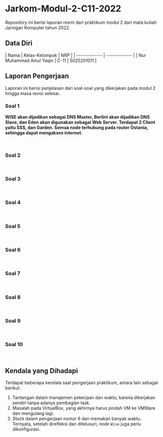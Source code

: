 # **Jarkom-Modul-2-C11-2022**

*Repository* ini berisi laporan resmi dari praktikum modul 2 dari mata kuliah Jaringan Komputer tahun 2022.


## **Data Diri**
| Nama | Kelas-Kelompok | NRP |
| ------------- | ------------- |
| Nur Muhammad Ainul Yaqin | C-11 | 5025201011 |

## **Laporan Pengerjaan**

Laporan ini berisi penjelasan dari soal-soal yang dikerjakan pada modul 2 hingga masa revisi selesai.

### **Soal 1**
**WISE akan dijadikan sebagai DNS Master, Berlint akan dijadikan DNS Slave, dan Eden akan digunakan sebagai Web Server. Terdapat 2 Client yaitu SSS, dan Garden. Semua node terhubung pada router Ostania, sehingga dapat mengakses internet.**



</br>

### **Soal 2**


</br>

### **Soal 3**


</br>

### **Soal 4**


</br>

### **Soal 5**


</br>

### **Soal 6**


</br>

### **Soal 7**


</br>

### **Soal 8**


</br>

### **Soal 9**


</br>

### **Soal 10**


</br>

## **Kendala yang Dihadapi**
Terdapat beberapa kendala saat pengerjaan praktikum, antara lain sebagai berikut.

1. Tantangan dalam manajemen pekerjaan dan waktu, karena dikerjakan sendiri tanpa adanya pembagian task.
2. Masalah pada VirtualBox, yang akhirnya harus pindah VM ke VMWare dan mengulang lagi.
3. *Stuck* dalam pengerjaan nomor 6 dan memakan banyak waktu. Ternyata, setelah direfleksi dan ditelusuri, *node* `Wise` juga perlu dikonfigurasi. 